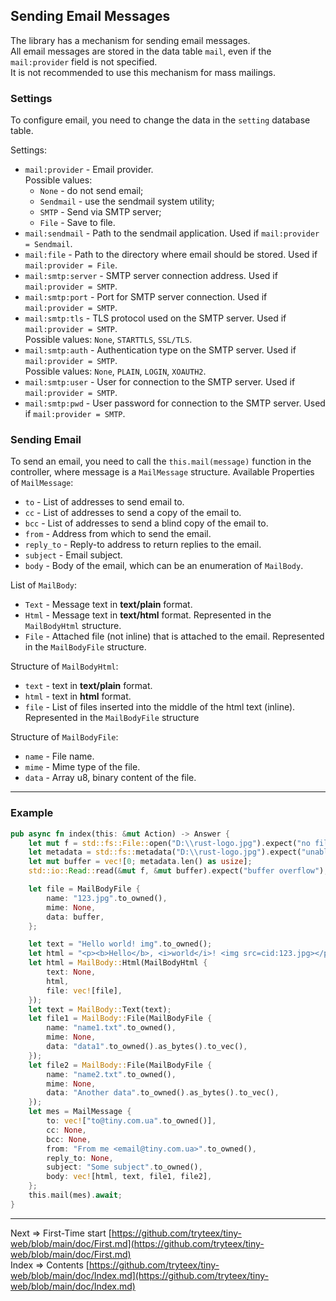 ## Sending Email Messages
The library has a mechanism for sending email messages.  
All email messages are stored in the data table `mail`, even if the `mail:provider` field is not specified.  
It is not recommended to use this mechanism for mass mailings.

### Settings
To configure email, you need to change the data in the `setting` database table.

Settings:
* `mail:provider` - Email provider.  
Possible values:
  * `None` - do not send email;
  * `Sendmail` - use the sendmail system utility;
  * `SMTP` - Send via SMTP server;
  * `File` - Save to file.
* `mail:sendmail` - Path to the sendmail application. Used if `mail:provider = Sendmail`.
* `mail:file` - Path to the directory where email should be stored. Used if `mail:provider = File`.
* `mail:smtp:server` - SMTP server connection address. Used if `mail:provider = SMTP`.
* `mail:smtp:port` - Port for SMTP server connection. Used if `mail:provider = SMTP`.
* `mail:smtp:tls` - TLS protocol used on the SMTP server. Used if `mail:provider = SMTP`.  
Possible values: `None`, `STARTTLS`, `SSL/TLS`.
* `mail:smtp:auth` - Authentication type on the SMTP server. Used if `mail:provider = SMTP`.  
Possible values: `None`, `PLAIN`, `LOGIN`, `XOAUTH2`.
* `mail:smtp:user` - User for connection to the SMTP server. Used if `mail:provider = SMTP`.
* `mail:smtp:pwd` - User password for connection to the SMTP server. Used if `mail:provider = SMTP`.

### Sending Email

To send an email, you need to call the `this.mail(message)` function in the controller, where message is a `MailMessage` structure.
Available Properties of `MailMessage`:
* `to` - List of addresses to send email to.
* `cc` - List of addresses to send a copy of the email to.
* `bcc` - List of addresses to send a blind copy of the email to.
* `from` - Address from which to send the email.
* `reply_to` - Reply-to address to return replies to the email.
* `subject` - Email subject.
* `body` - Body of the email, which can be an enumeration of `MailBody`.

List of `MailBody`:
* `Text` - Message text in __text/plain__ format.
* `Html` - Message text in __text/html__ format. Represented in the `MailBodyHtml` structure.
* `File` - Attached file (not inline) that is attached to the email. Represented in the `MailBodyFile` structure.

Structure of `MailBodyHtml`:
* `text` - text in __text/plain__ format.
* `html` - text in __html__ format.
* `file` - List of files inserted into the middle of the html text (inline). Represented in the `MailBodyFile` structure

Structure of `MailBodyFile`:
* `name` - File name.
* `mime` - Mime type of the file.
* `data` - Array u8, binary content of the file.
___
### Example
```rust
pub async fn index(this: &mut Action) -> Answer {
    let mut f = std::fs::File::open("D:\\rust-logo.jpg").expect("no file found");
    let metadata = std::fs::metadata("D:\\rust-logo.jpg").expect("unable to read metadata");
    let mut buffer = vec![0; metadata.len() as usize];
    std::io::Read::read(&mut f, &mut buffer).expect("buffer overflow");

    let file = MailBodyFile {
        name: "123.jpg".to_owned(),
        mime: None,
        data: buffer,
    };

    let text = "Hello world! img".to_owned();
    let html = "<p><b>Hello</b>, <i>world</i>! <img src=cid:123.jpg></p>".to_owned();
    let html = MailBody::Html(MailBodyHtml {
        text: None,
        html,
        file: vec![file],
    });
    let text = MailBody::Text(text);
    let file1 = MailBody::File(MailBodyFile {
        name: "name1.txt".to_owned(),
        mime: None,
        data: "data1".to_owned().as_bytes().to_vec(),
    });
    let file2 = MailBody::File(MailBodyFile {
        name: "name2.txt".to_owned(),
        mime: None,
        data: "Another data".to_owned().as_bytes().to_vec(),
    });
    let mes = MailMessage {
        to: vec!["to@tiny.com.ua".to_owned()],
        cc: None,
        bcc: None,
        from: "From me <email@tiny.com.ua>".to_owned(),
        reply_to: None,
        subject: "Some subject".to_owned(),
        body: vec![html, text, file1, file2],
    };
    this.mail(mes).await;
}
```
___
Next => First-Time start [https://github.com/tryteex/tiny-web/blob/main/doc/First.md](https://github.com/tryteex/tiny-web/blob/main/doc/First.md)  
Index => Contents [https://github.com/tryteex/tiny-web/blob/main/doc/Index.md](https://github.com/tryteex/tiny-web/blob/main/doc/Index.md)  